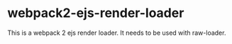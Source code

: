 # webpack2-ejs-render-loader
This is a webpack 2 ejs render loader. It needs to be used with raw-loader.

